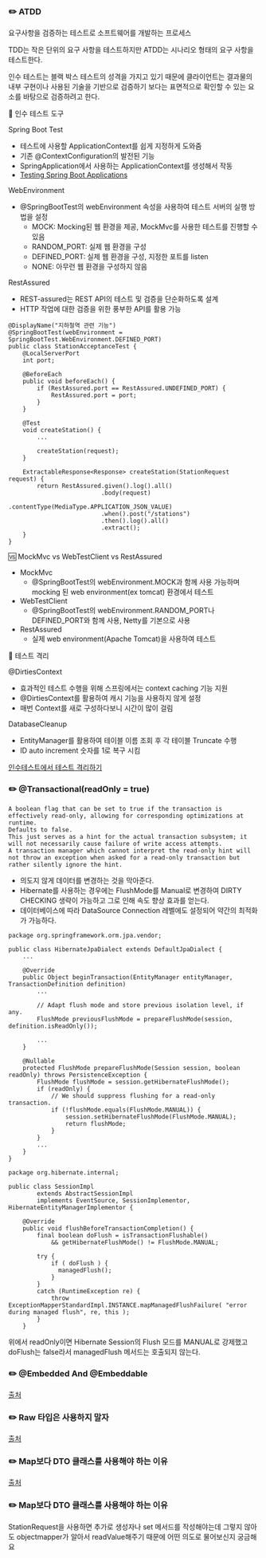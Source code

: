 ### ✏️ ATDD

요구사항을 검증하는 테스트로 소프트웨어를 개발하는 프로세스

TDD는 작은 단위의 요구 사항을 테스트하지만 ATDD는 시나리오 형태의 요구 사항을 테스트한다.

인수 테스트는 블랙 박스 테스트의 성격을 가지고 있기 때문에 클라이언트는 결과물의 내부 구현이나 사용된 기술을 기반으로 검증하기 보다는 표면적으로 확인할 수 있는 요소를 바탕으로 검증하려고 한다.

🧰 인수 테스트 도구

Spring Boot Test
- 테스트에 사용할 ApplicationContext를 쉽게 지정하게 도와줌
- 기존 @ContextConfiguration의 발전된 기능
- SpringApplication에서 사용하는 ApplicationContext를 생성해서 작동
- [Testing Spring Boot Applications](https://docs.spring.io/spring-boot/docs/current/reference/html/features.html#features.testing.spring-boot-applications)

WebEnvironment
- @SpringBootTest의 webEnvironment 속성을 사용하여 테스트 서버의 실행 방법을 설정
  - MOCK: Mocking된 웹 환경을 제공, MockMvc를 사용한 테스트를 진행할 수 있음
  - RANDOM_PORT: 실제 웹 환경을 구성
  - DEFINED_PORT: 실제 웹 환경을 구성, 지정한 포트를 listen
  - NONE: 아무런 웹 환경을 구성하지 않음

RestAssured
- REST-assured는 REST API의 테스트 및 검증을 단순화하도록 설계
- HTTP 작업에 대한 검증을 위한 풍부한 API를 활용 가능

```
@DisplayName("지하철역 관련 기능")
@SpringBootTest(webEnvironment = SpringBootTest.WebEnvironment.DEFINED_PORT)
public class StationAcceptanceTest {
    @LocalServerPort
    int port;
    
    @BeforeEach
    public void beforeEach() {
        if (RestAssured.port == RestAssured.UNDEFINED_PORT) {
            RestAssured.port = port;
        }
    }
    
    @Test
    void createStation() {
        ...
                
        createStation(request);
    }
    
    ExtractableResponse<Response> createStation(StationRequest request) {
        return RestAssured.given().log().all()
                          .body(request)
                          .contentType(MediaType.APPLICATION_JSON_VALUE)
                          .when().post("/stations")
                          .then().log().all()
                          .extract();
    }
}
```

🆚 MockMvc vs WebTestClient vs RestAssured
- MockMvc
  - @SpringBootTest의 webEnvironment.MOCK과 함께 사용 가능하며 mocking 된 web environment(ex tomcat) 환경에서 테스트
- WebTestClient
  - @SpringBootTest의 webEnvironment.RANDOM_PORT나 DEFINED_PORT와 함께 사용, Netty를 기본으로 사용
- RestAssured
  - 실제 web environment(Apache Tomcat)을 사용하여 테스트

🧪 테스트 격리

@DirtiesContext
- 효과적인 테스트 수행을 위해 스프링에서는 context caching 기능 지원
- @DirtiesContext를 활용하여 캐시 기능을 사용하지 않게 설정
- 매번 Context를 새로 구성하다보니 시간이 많이 걸림

DatabaseCleanup
- EntityManager를 활용하여 테이블 이름 조회 후 각 테이블 Truncate 수행
- ID auto increment 숫자를 1로 복구 시킴

[인수테스트에서 테스트 격리하기](https://tecoble.techcourse.co.kr/post/2020-09-15-test-isolation/)

### ✏️ @Transactional(readOnly = true)

```
A boolean flag that can be set to true if the transaction is effectively read-only, allowing for corresponding optimizations at runtime.  
Defaults to false.  
This just serves as a hint for the actual transaction subsystem; it will not necessarily cause failure of write access attempts. 
A transaction manager which cannot interpret the read-only hint will not throw an exception when asked for a read-only transaction but rather silently ignore the hint. 
```

- 의도지 않게 데이터를 변경하는 것을 막아준다.
- Hibernate를 사용하는 경우에는 FlushMode를 Manual로 변경하여 DIRTY CHECKING 생략이 가능하고 그로 인해 속도 향상 효과를 얻는다.
- 데이터베이스에 따라 DataSource Connection 레벨에도 설정되어 약간의 최적화가 가능하다.

```
package org.springframework.orm.jpa.vendor;

public class HibernateJpaDialect extends DefaultJpaDialect {
    ...
    
    @Override
	public Object beginTransaction(EntityManager entityManager, TransactionDefinition definition)
	    ...
	    
	    // Adapt flush mode and store previous isolation level, if any.
	    FlushMode previousFlushMode = prepareFlushMode(session, definition.isReadOnly());
	    
	    ...
	}
    
    @Nullable
    protected FlushMode prepareFlushMode(Session session, boolean readOnly) throws PersistenceException {
        FlushMode flushMode = session.getHibernateFlushMode();
        if (readOnly) {
            // We should suppress flushing for a read-only transaction.
            if (!flushMode.equals(FlushMode.MANUAL)) {
                session.setHibernateFlushMode(FlushMode.MANUAL);
                return flushMode;
            }
        }
        ...
    }
}
```

```
package org.hibernate.internal;

public class SessionImpl
        extends AbstractSessionImpl
        implements EventSource, SessionImplementor, HibernateEntityManagerImplementor {
		
    @Override
    public void flushBeforeTransactionCompletion() {
        final boolean doFlush = isTransactionFlushable() 
            && getHibernateFlushMode() != FlushMode.MANUAL;
        
        try {
            if ( doFlush ) {
              managedFlush();
            }
        }
        catch (RuntimeException re) {
            throw ExceptionMapperStandardImpl.INSTANCE.mapManagedFlushFailure( "error during managed flush", re, this );
        }
    }
```

위에서 readOnly이면 Hibernate Session의 Flush 모드를 MANUAL로 강제했고 doFlush는 false라서 managedFlush 메서드는 호출되지 않는다.

### ✏️ @Embedded And @Embeddable



[출처](https://www.baeldung.com/jpa-embedded-embeddable)

### ✏️ Raw 타입은 사용하지 말자



[출처](https://mangkyu.tistory.com/137)

### ✏️ Map보다 DTO 클래스를 사용해야 하는 이유



[출처](https://mangkyu.tistory.com/164)

### ✏️ Map보다 DTO 클래스를 사용해야 하는 이유

StationRequest을 사용하면 추가로 생성자나 set 메서드를 작성해야는데 그렇지 않아도 objectmapper가 알아서 readValue해주기 때문에 어떤 의도로 물어보신지 궁금해요
